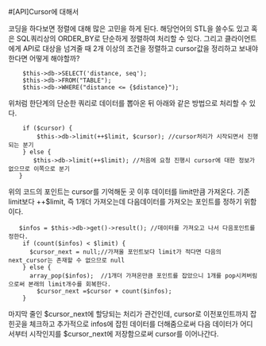 #[API]Cursor에 대해서

코딩을 하다보면 정렬에 대해 많은 고민을 하게 된다.
해당언어의 STL을 쓸수도 있고 혹은 SQL쿼리상의 ORDER_BY로 단순하게 정렬하여 처리할 수 있다.
그리고 클라이언트에게 API로 대상을 넘겨줄 때 2개 이상의 조건을 정렬하고 cursor값을 정리하고 보내야 한다면 어떻게 해야할까?

        $this->db->SELECT('distance, seq');
        $this->db->FROM("TABLE");
        $this->db->WHERE("distance <= {$distance}");

위처럼 한단계의 단순한 쿼리로 데이터를 뽑아온 뒤 아래와 같은 방법으로 처리할 수 있다.

        if ($cursor) {
            $this->db->limit(++$limit, $cursor); //cursor처리가 시작되면서 진행되는 분기
        } else {
           $this->db->limit(++$limit); //처음에 요청 진행시 cursor에 대한 정보가 없으므로 이쪽으로 분기
       }

위의 코드의 포인트는 cursor를 기억해둔 곳 이후 데이터를 limit만큼 가져온다.
기존 limit보다 ++$limit, 즉 1개더 가져오는데 다음데이터를 가져오는 포인트를 정하기 위함이다.

       $infos = $this->db->get()->result(); //데이터를 가져오고 나서 다음포인트를 정한다.
        if (count($infos) < $limit) {
          $cursor_next = null;//가져올 포인트보다 limit가 적다면 다음의 next_cursor는 존재할 수 없으므로 null
        } else {
          array_pop($infos);  //1개더 가져온만큼 포인트를 잡았으니 1개를 pop시켜버림으로써 본래의 limit개수를 회복한다.
        	$cursor_next =$cursor + count($infos);
        }

마지막 줄인 $cursor_next에 할당되는 처리가 관건인데, cursor로 이전포인트까지 잡힌곳을 체크하고 추가적으로 infos에 잡힌 데이터를 더해줌으로써 다음 데이터가 어디서부터 시작인지를 $cursor_next에 저장함으로써
cursor를 이어나간다.
